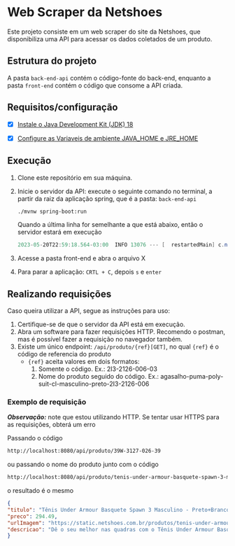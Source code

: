 # Web Scraper da Netshoes

Este projeto consiste em um web scraper do site da Netshoes, que disponibiliza uma API para acessar os dados coletados de um produto. 

## Estrutura do projeto

A pasta `back-end-api` contém o código-fonte do back-end, enquanto a pasta `front-end` contém o código que consome a API criada.

## Requisitos/configuração

- [x] [Instale o Java Development Kit (JDK) 18](https://www.oracle.com/java/technologies/javase/jdk18-archive-downloads.html)

- [x] [Configure as Variaveis de ambiente JAVA_HOME e JRE_HOME](https://confluence.atlassian.com/confbr1/configurando-a-variavel-java_home-no-windows-933709538.html)

## Execução
1. Clone este repositório em sua máquina.

2. Inicie o servidor da API: execute o seguinte comando no terminal, a partir da raiz da aplicação spring, que é a pasta: `back-end-api`

    ```bash
    ./mvnw spring-boot:run
    ```
    Quando a última linha for semelhante a que está abaixo, então o servidor estará em execução
    ```powershell
    2023-05-20T22:59:18.564-03:00  INFO 13076 --- [  restartedMain] c.n.api.WebscrapperNetshoesApplication   : SERVIDOR INICIADO
    ```
3. Acesse a pasta front-end e abra o arquivo X
4. Para parar a aplicação: `CRTL + C`, depois `s` e `enter`
   
## Realizando requisições
Caso queira utilizar a API, segue as instruções para uso:
1. Certifique-se de que o servidor da API está em execução. 
2. Abra um software para fazer requisições HTTP. Recomendo o postman, mas é possível fazer a requisição no navegador também.
3. Existe um único endpoint: `/api/produto/{ref}[GET]`, no qual `{ref}` é o código de referencia do produto
   - `{ref}` aceita valores em dois formatos:
     1. Somente o código. Ex.: 2I3-2126-006-03
     2. Nome do produto seguido do código. Ex.: agasalho-puma-poly-suit-cl-masculino-preto-2I3-2126-006
### Exemplo de requisição
***Observação:*** note que estou utilizando HTTP. Se tentar usar HTTPS para as requisições, obterá um erro

Passando o código
```bash
http://localhost:8080/api/produto/39W-3127-026-39
```
ou passando o nome do produto junto com o código
```bash
http://localhost:8080/api/produto/tenis-under-armour-basquete-spawn-3-masculino-cinza+amarelo-39W-3127-132
```

o resultado é o mesmo
```json
{
"titulo": "Tênis Under Armour Basquete Spawn 3 Masculino - Preto+Branco",
"preco": 294.49,
"urlImagem": "https://static.netshoes.com.br/produtos/tenis-under-armour-basquete-spawn-3-masculino/26/39W-3127-026/39W-3127-026_zoom1.jpg?ts=1657800556&ims=544x",
"descricao": "Dê o seu melhor nas quadras com o Tênis Under Armour Basquete Spawn 3 Masculino. Esse tênis conta com camadas moldadas entrelaçadas para design anatômico que oferece performance. O cabedal conta com estrutura firme e respirável, com suporte no calcanhar e tira de fácil calce para praticidade, tudo pensado na flexibilidade e estabilidade do jogador de basquete. Conta com entressola Cellfit para amortecimento macio e solado Micro G, que transforma cada pouso e impacto em decolagens explosivas. Aposte no design moderno e cheio de tecnologia desse tênis de basquete masculino e converta esse ponto!"
}
```
